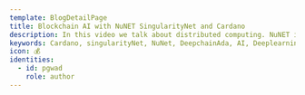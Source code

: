 ```yaml
---
template: BlogDetailPage
title: Blockchain AI with NuNET SingularityNet and Cardano
description: In this video we talk about distributed computing. NuNET is the framework from SingularityNet. SingularityNet plans to run on Cardano once Smart contracts is available. The DeepChainAda mainly looks into distributed learning in this framework.
keywords: Cardano, singularityNet, NuNet, DeepchainAda, AI, Deeplearning
icon: 💰
identities:
  - id: pgwad
    role: author
---
```


<YoutubeVideo url="https://www.youtube.com/watch?v=RhDvS8e7YLQ" />
